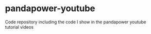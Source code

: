 # pandapower-youtube
Code repository including the code I show in the pandapower youtube tutorial videos

